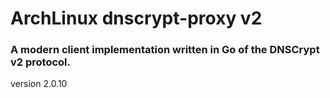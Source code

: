 # ArchLinux dnscrypt-proxy v2
### A modern client implementation written in Go of the DNSCrypt v2 protocol.

version 2.0.10
